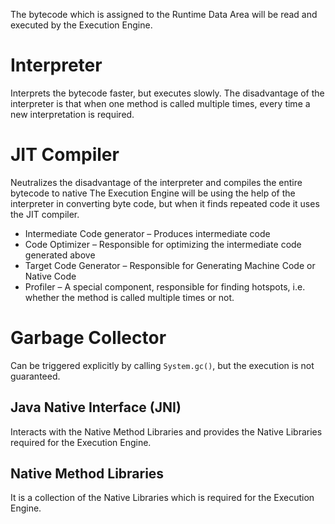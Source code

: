 The bytecode which is assigned to the Runtime Data Area will be read and executed by the Execution Engine. 

# Interpreter
Interprets the bytecode faster, but executes slowly. 
The disadvantage of the interpreter is that when one method is called multiple times, every time a new interpretation is required.

# JIT Compiler
Neutralizes the disadvantage of the interpreter and compiles the entire bytecode to native
The Execution Engine will be using the help of the interpreter in converting byte code, but when it finds repeated code it uses the JIT compiler. 

- Intermediate Code generator – Produces intermediate code
- Code Optimizer – Responsible for optimizing the intermediate code generated above
- Target Code Generator – Responsible for Generating Machine Code or Native Code
- Profiler – A special component, responsible for finding hotspots, i.e. whether the method is called multiple times or not.

# Garbage Collector
Can be triggered explicitly by calling `System.gc()`, but the execution is not guaranteed.
## Java Native Interface (JNI)
Interacts with the Native Method Libraries and provides the Native Libraries required for the Execution Engine.
## Native Method Libraries
It is a collection of the Native Libraries which is required for the Execution Engine.
